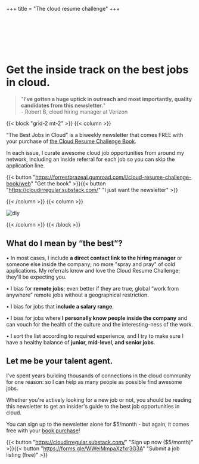 +++
title = "The cloud resume challenge"
+++


<br>
<br>
<br>
<br>
<br>

# Get the inside track on the best jobs in cloud.

> "**I’ve gotten a huge uptick in outreach and most importantly, quality candidates from this newsletter.**"<br>- Robert B, cloud hiring manager at Verizon

{{< block "grid-2 mt-2" >}}
{{< column >}}


“The Best Jobs in Cloud” is a biweekly newsletter that comes FREE with your purchase of [the Cloud Resume Challenge Book](https://cloudresumechallenge.dev/book).

In each issue, I curate awesome cloud job opportunities from around my network, including an inside referral for each job so you can skip the application line.

{{< button "https://forrestbrazeal.gumroad.com/l/cloud-resume-challenge-book/web" "Get the book" >}}{{< button "https://cloudirregular.substack.com/" "I just want the newsletter" >}}

{{< /column >}}
{{< column >}}

![diy](/images/newsletter.png)

{{< /column >}}
{{< /block >}}

## What do I mean by “the best”?

• In most cases, I include **a direct contact link to the hiring manager** or someone else inside the company; no more "spray and pray" of cold applications. My referrals know and love the Cloud Resume Challenge; they'll be expecting you.

• I bias for **remote jobs**; even better if they are true, global “work from anywhere” remote jobs without a geographical restriction.

• I bias for jobs that **include a salary range**.

• I bias for jobs where **I personally know people inside the company** and can vouch for the health of the culture and the interesting-ness of the work.

• I sort the list according to required experience, and I try to make sure I have a healthy balance of **junior, mid-level, and senior jobs**.

## Let me be your talent agent.

I've spent years building thousands of connections in the cloud community for one reason: so I can help as many people as possible find awesome jobs.

Whether you're actively looking for a new job or not, you should be reading this newsletter to get an insider's guide to the best job opportunities in cloud.

You can sign up to the newsletter alone for $5/month - but again, it comes free with your [book purchase](https://forrestbrazeal.gumroad.com/l/cloud-resume-challenge-book/web)!

{{< button "https://cloudirregular.substack.com/" "Sign up now ($5/month)" >}}{{< button "https://forms.gle/WWeiMmpaXzfxr3G3A" "Submit a job listing (free)" >}}


